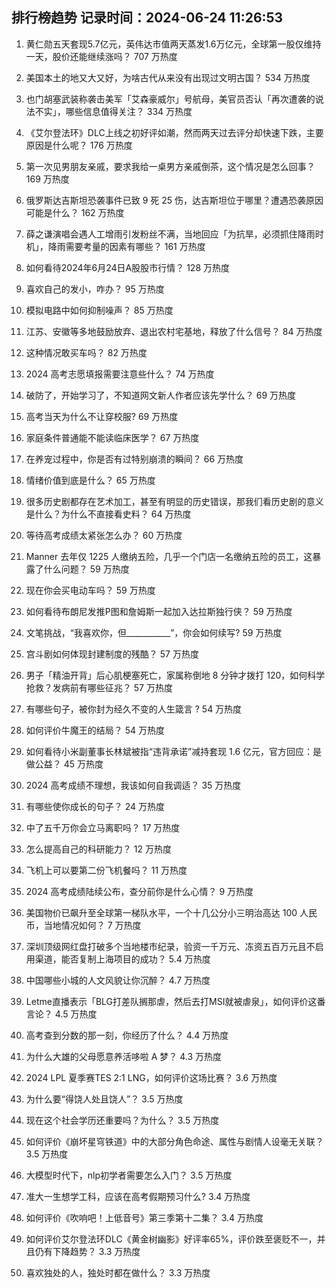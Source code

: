 
## 排行榜趋势 记录时间：2024-06-24 11:26:53
  
  1. 黄仁勋五天套现5.7亿元，英伟达市值两天蒸发1.6万亿元，全球第一股仅维持一天，股价还能继续涨吗？ 707 万热度
    
  2. 美国本土的地又大又好，为啥古代从来没有出现过文明古国？ 534 万热度
    
  3. 也门胡塞武装称袭击美军「艾森豪威尔」号航母，美官员否认「再次遭袭的说法不实」，哪些信息值得关注？ 334 万热度
    
  4. 《艾尔登法环》DLC上线之初好评如潮，然而两天过去评分却快速下跌，主要原因是什么呢？ 176 万热度
    
  5. 第一次见男朋友亲戚，要求我给一桌男方亲戚倒茶，这个情况是怎么回事？ 169 万热度
    
  6. 俄罗斯达吉斯坦恐袭事件已致 9 死 25 伤，达吉斯坦位于哪里？遭遇恐袭原因可能是什么？ 162 万热度
    
  7. 薛之谦演唱会遇人工增雨引发粉丝不满，当地回应「为抗旱，必须抓住降雨时机」，降雨需要考量的因素有哪些？ 161 万热度
    
  8. 如何看待2024年6月24日A股股市行情？ 128 万热度
    
  9. 喜欢自己的发小，咋办？ 95 万热度
    
  10. 模拟电路中如何抑制噪声？ 85 万热度
    
  11. 江苏、安徽等多地鼓励放弃、退出农村宅基地，释放了什么信号？ 84 万热度
    
  12. 这种情况敢买车吗？ 82 万热度
    
  13. 2024 高考志愿填报需要注意些什么？ 74 万热度
    
  14. 破防了，开始学习了，不知道网文新人作者应该先学什么？ 69 万热度
    
  15. 高考当天为什么不让穿校服? 69 万热度
    
  16. 家庭条件普通能不能读临床医学？ 67 万热度
    
  17. 在养宠过程中，你是否有过特别崩溃的瞬间？ 66 万热度
    
  18. 情绪价值到底是什么？ 65 万热度
    
  19. 很多历史剧都存在艺术加工，甚至有明显的历史错误，那我们看历史剧的意义是什么？为什么不直接看史料？ 64 万热度
    
  20. 等待高考成绩太紧张怎么办？ 60 万热度
    
  21. Manner 去年仅 1225 人缴纳五险，几乎一个门店一名缴纳五险的员工，这暴露了什么问题？ 59 万热度
    
  22. 现在你会买电动车吗？ 59 万热度
    
  23. 如何看待布朗尼发推P图和詹姆斯一起加入达拉斯独行侠？ 59 万热度
    
  24. 文笔挑战，“我喜欢你，但___________”，你会如何续写? 59 万热度
    
  25. 宫斗剧如何体现封建制度的残酷？ 57 万热度
    
  26. 男子「精油开背」后心肌梗塞死亡，家属称倒地 8 分钟才拨打 120，如何科学抢救？发病前有哪些征兆？ 57 万热度
    
  27. 有哪些句子，被你封为经久不变的人生箴言 ? 54 万热度
    
  28. 如何评价牛魔王的结局？ 54 万热度
    
  29. 如何看待小米副董事长林斌被指“违背承诺”减持套现 1.6 亿元，官方回应：是做公益？ 45 万热度
    
  30. 2024 高考成绩不理想，我该如何自我调适？ 35 万热度
    
  31. 有哪些使你成长的句子？ 24 万热度
    
  32. 中了五千万你会立马离职吗？ 17 万热度
    
  33. 怎么提高自己的科研能力？ 12 万热度
    
  34. 飞机上可以要第二份飞机餐吗？ 11 万热度
    
  35. 2024 高考成绩陆续公布，查分前你是什么心情？ 9 万热度
    
  36. 美国物价已飙升至全球第一梯队水平，一个十几公分小三明治高达 100 人民币，当地情况如何？ 7 万热度
    
  37. 深圳顶级网红盘打破多个当地楼市纪录，验资一千万元、冻资五百万元且不启用渠道，能否复制上海项目的成功？ 5.4 万热度
    
  38. 中国哪些小城的人文风貌让你沉醉？ 4.7 万热度
    
  39. Letme直播表示「BLG打差队搁那虐，然后去打MSI就被虐泉」，如何评价这番言论？ 4.5 万热度
    
  40. 高考查到分数的那一刻，你经历了什么？ 4.4 万热度
    
  41. 为什么大雄的父母愿意养活哆啦 A 梦？ 4.3 万热度
    
  42. 2024 LPL 夏季赛TES 2:1 LNG，如何评价这场比赛？ 3.6 万热度
    
  43. 为什么要“得饶人处且饶人”？ 3.5 万热度
    
  44. 现在这个社会学历还重要吗？为什么？ 3.5 万热度
    
  45. 如何评价《崩坏星穹铁道》中的大部分角色命途、属性与剧情人设毫无关联？ 3.5 万热度
    
  46. 大模型时代下，nlp初学者需要怎么入门？ 3.5 万热度
    
  47. 准大一生想学工科，应该在高考假期预习什么? 3.4 万热度
    
  48. 如何评价《吹响吧！上低音号》第三季第十二集？ 3.4 万热度
    
  49. 如何评价艾尔登法环DLC《黄金树幽影》好评率65%，评价跌至褒贬不一，并且仍有下降趋势？ 3.3 万热度
    
  50. 喜欢独处的人，独处时都在做什么？ 3.3 万热度
    